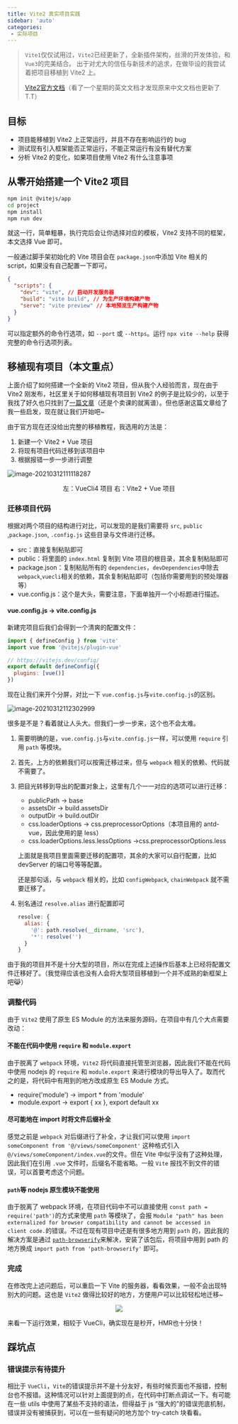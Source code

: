 ```yaml
---
title: Vite2 真实项目实践
sidebar: 'auto'
categories:
 - 实际项目
---
```

> `Vite1`仅仅试用过，`Vite2`已经更新了，全新插件架构，丝滑的开发体验，和`Vue3`的完美结合。 出于对尤大的信任与新技术的追求，在做毕设的我尝试着把项目移植到 Vite2 上。
>
> [Vite2官方文档](https://cn.vitejs.dev/)（看了一个星期的英文文档才发现原来中文文档也更新了 T.T）

## 目标

- 项目能移植到 Vite2 上正常运行，并且不存在影响运行的 bug
- 测试现有引入框架能否正常运行，不能正常运行有没有替代方案
- 分析 Vite2 的变化，如果项目使用 Vite2 有什么注意事项

## 从零开始搭建一个 Vite2 项目

```bash
npm init @vitejs/app
cd project
npm install
npm run dev
```

就这一行，简单粗暴，执行完后会让你选择对应的模板，Vite2 支持不同的框架，本文选择 Vue 即可。

一般通过脚手架初始化的 Vite 项目会在 `package.json`中添加 Vite 相关的 script，如果没有自己配置一下即可。

```json
{
  "scripts": {
    "dev": "vite", // 启动开发服务器
    "build": "vite build", // 为生产环境构建产物
    "serve": "vite preview" // 本地预览生产构建产物
  }
}
```

可以指定额外的命令行选项，如 `--port` 或 `--https`。运行 `npx vite --help` 获得完整的命令行选项列表。

## 移植现有项目（本文重点）

上面介绍了如何搭建一个全新的 Vite2 项目，但从我个人经验而言，现在由于 Vite2 刚发布，社区里关于如何移植现有项目到 Vite2 的例子是比较少的，以至于我找了好久也只找到了[一篇文章](https://www.vue-js.com/topic/6035bc2996b2cb0032c389de)（还是个卖课的就离谱）。但也感谢这篇文章给了我一些启发，现在就让我们开始吧~

由于官方现在还没给出完整的移植教程，我选用的方法是：

1. 新建一个 Vite2 + Vue 项目
2. 将现有项目代码迁移到该项目中
3. 根据报错一步一步进行调整

![image-20210312111118287](./img/image-20210312111118287.png)

<center>左：VueCli4 项目 右：Vite2 + Vue 项目</center>

### 迁移项目代码

根据对两个项目的结构进行对比，可以发现的是我们需要将 `src`, `public` ,`package.json`, `.config.js` 这些目录与文件进行迁移。

- src：直接复制粘贴即可
- public：将里面的 `index.html` 复制到 Vite 项目的根目录，其余复制粘贴即可
- package.json：复制粘贴所有的 `dependencies`，`devDependencies`中除去 `webpack`,`vuecli`相关的依赖，其余复制粘贴即可（包括你需要用到的预处理器等）
- vue.config.js：这个是大头，需要注意，下面单独开一个小标题进行描述。

#### vue.config.js -> vite.config.js

新建完项目后我们会得到一个清爽的配置文件：

```js
import { defineConfig } from 'vite'
import vue from '@vitejs/plugin-vue'

// https://vitejs.dev/config/
export default defineConfig({
  plugins: [vue()]
})
```

现在让我们来开个分屏，对比一下 `vue.config.js`与`vite.config.js`的区别。

![image-20210312112302999](./img/image-20210312112302999.png)

很多是不是？看着就让人头大。但我们一步一步来，这个也不会太难。

1. 需要明确的是，`vue.config.js`与`vite.config.js`一样，可以使用 `require` 引用 `path` 等模块。

2. 首先，上方的依赖我们可以按需迁移过来，但与 `webpack` 相关的依赖、代码就不需要了。

3. 把目光转移到导出的配置对象上，这里有几个一一对应的选项可以进行迁移：

   - publicPath -> base
   - assetsDir -> build.assetsDir
   - outputDir -> build.outDir
   - css.loaderOptions -> css.preprocessorOptions（本项目用的 antd-vue，因此使用的是 less）
   - css.loaderOptions.less.lessOptions ->css.preprocessorOptions.less

   上面就是我项目里面需要迁移的配置项，其余的大家可以自行配置，比如 devServer 的端口号等等配置。

   还是那句话，与 `webpack` 相关的，比如 `configWebpack`, `chainWebpack` 就不需要迁移了。

4. 别名通过 `resolve.alias` 进行配置即可

   ```js
   resolve: {
     alias: {
       '@': path.resolve(__dirname, 'src'),
       '*': resolve('')
     }
   }
   ```

由于我的项目并不是十分大型的项目，所以在完成上述操作后基本上已经将配置文件迁移好了。（我觉得应该也没有人会将大型项目移植到一个并不成熟的新框架上吧😹）

### 调整代码

由于 `Vite2` 使用了原生 ES Module 的方法来服务源码，在项目中有几个大点需要改动：

#### 不能在代码中使用 `require` 和 `module.export`

由于脱离了 `webpack` 环境，`Vite2` 将代码直接托管至浏览器，因此我们不能在代码中使用 nodejs 的 `require` 和 `module.export` 来进行模块的导出导入了。取而代之的是，将代码中有用到的地方改成原生 ES Module 方式。

- require('module') -> import * from 'module'
- module.export -> export { xx }, export default xx

#### 尽可能地在 import 时将文件后缀补全

感觉之前是 `webpack` 对后缀进行了补全，才让我们可以使用 `import someComponent from '@/views/someComponent'` 这种格式引入 `@/views/someComponent/index.vue`的文件。但在 Vite 中似乎没有了这种处理，因此我们在引用 `.vue` 文件时，后缀名不能省略。一般 `Vite` 报找不到文件的错误，可以首要考虑这个问题。

#### `path`等 nodejs 原生模块不能使用

由于脱离了 webpack 环境，在项目代码中不可以直接使用 `const path = require('path')`的方式来使用 `path` 等模块了，会报 `Module "path" has been externalized for browser compatibility and cannot be accessed in client code.`的错误。不过在现有项目中还是有很多地方用到 `path` 的，因此我的解决方案是通过 [`path-browserify`](https://www.npmjs.com/package/path-browserify)来解决，安装了该包后，将项目中用到 path 的地方换成 `import path from 'path-browserify'` 即可。

### 完成

在修改完上述问题后，可以重启一下 Vite 的服务器，看看效果，一般不会出现特别大的问题。这也是 `Vite2` 做得比较好的地方，方便用户可以比较轻松地迁移~

<center><img src="./img/QQ20210312-143200-HD.gif"></img></center>

来看一下运行效果，相较于 VueCli，确实现在是秒开，HMR也十分快！

## 踩坑点

### 错误提示有待提升

相比于 `VueCli`，`Vite`的错误提示并不是十分友好，有些时候页面也不报错，控制台也不报错。这种情况可以针对上面提到的点，在代码中打断点调试一下。有可能在一些 utils 中使用了某些不支持的语法，但得益于 js “强大的”的错误兜底机制，错误并没有被捕获到，可以在一些有疑问的地方加个 try-catch 块看看。